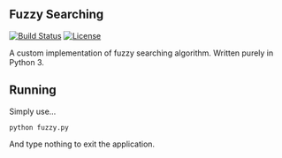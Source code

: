 ## Fuzzy Searching
[![Build Status](https://img.shields.io/travis/spywhere/FuzzySearching/master.svg?style=flat)](https://travis-ci.org/spywhere/FuzzySearching)
[![License](http://img.shields.io/badge/license-MIT-brightgreen.svg?style=flat)](https://github.com/spywhere/FuzzySearching/blob/master/LICENSE)

A custom implementation of fuzzy searching algorithm. Written purely in Python 3.

## Running
Simply use...

```
python fuzzy.py
```

And type nothing to exit the application.
